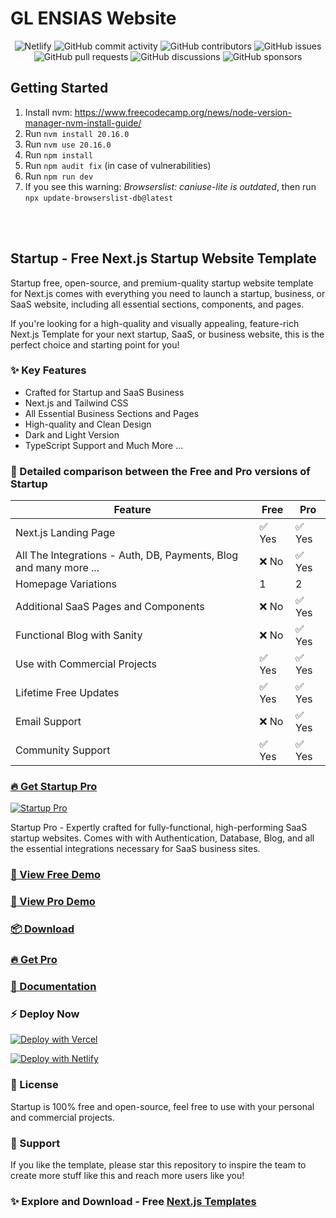 # GL ENSIAS Website

<div align="center">

<img src="https://img.shields.io/netlify/98131d52-4c8c-455a-96f9-c8b5db8a591b?logo=netlify&logoColor=white&color=00C7B7" alt="Netlify">
<img src="https://img.shields.io/github/commit-activity/m/gl-ensias-community/gl-ensias?logo=github&logoColor=white&color=orange" alt="GitHub commit activity">
<img src="https://img.shields.io/github/contributors/gl-ensias-community/gl-ensias?logo=github&logoColor=white&color=blueviolet" alt="GitHub contributors">
<img src="https://img.shields.io/github/issues/gl-ensias-community/gl-ensias?logo=github&logoColor=white&color=red" alt="GitHub issues">
<img src="https://img.shields.io/github/issues-pr/gl-ensias-community/gl-ensias?logo=github&logoColor=white&color=green" alt="GitHub pull requests">
<img src="https://img.shields.io/github/discussions/gl-ensias-community/gl-ensias?logo=github&logoColor=white&color=blue" alt="GitHub discussions">
<img src="https://img.shields.io/github/sponsors/gl-ensias-community?logo=githubsponsors&logoColor=white&color=ff69b4" alt="GitHub sponsors">

</div>


## Getting Started

1. Install nvm: https://www.freecodecamp.org/news/node-version-manager-nvm-install-guide/
2. Run `nvm install 20.16.0`
3. Run `nvm use 20.16.0`
4. Run `npm install`
5. Run `npm audit fix` (in case of vulnerabilities)
6. Run `npm run dev`
7. If you see this warning: _Browserslist: caniuse-lite is outdated_, then run `npx update-browserslist-db@latest`


<br/>
<br/>


## Startup - Free Next.js Startup Website Template

Startup free, open-source, and premium-quality startup website template for Next.js comes with everything you need to launch a startup, business, or SaaS website, including all essential sections, components, and pages.

If you're looking for a high-quality and visually appealing, feature-rich Next.js Template for your next startup, SaaS, or business website, this is the perfect choice and starting point for you!

### ✨ Key Features
- Crafted for Startup and SaaS Business
- Next.js and Tailwind CSS
- All Essential Business Sections and Pages
- High-quality and Clean Design
- Dark and Light Version
- TypeScript Support
and Much More ...

### 🙌 Detailed comparison between the Free and Pro versions of Startup

| Feature             | Free | Pro |
|---------------------|------------|----------|
| Next.js Landing Page             | ✅ Yes      | ✅ Yes      |
| All The Integrations - Auth, DB, Payments, Blog and many more ...             | ❌ No      | ✅ Yes |
| Homepage Variations             | 1      | 2 |
| Additional SaaS Pages and Components             | ❌ No      | ✅ Yes |
| Functional Blog with Sanity       | ❌ No      | ✅ Yes | ✅ Yes |
| Use with Commercial Projects            | ✅ Yes      | ✅ Yes      |
| Lifetime Free Updates             | ✅ Yes      | ✅ Yes |
| Email Support       | ❌ No         | ✅ Yes       |
| Community Support         | ✅ Yes         | ✅ Yes       |


### [🔥 Get Startup Pro](https://nextjstemplates.com/templates/saas-starter-startup)

[![Startup Pro](https://raw.githubusercontent.com/NextJSTemplates/startup-nextjs/main/startup-pro.webp)](https://nextjstemplates.com/templates/saas-starter-startup)

Startup Pro - Expertly crafted for fully-functional, high-performing SaaS startup websites. Comes with with Authentication, Database, Blog, and all the essential integrations necessary for SaaS business sites.


### [🚀 View Free Demo](https://startup.nextjstemplates.com/)

### [🚀 View Pro Demo](https://startup-pro.nextjstemplates.com/)

### [📦 Download](https://nextjstemplates.com/templates/startup)

### [🔥 Get Pro](https://nextjstemplates.com/templates/saas-starter-startup)

### [🔌 Documentation](https://nextjstemplates.com/docs)

### ⚡ Deploy Now

[![Deploy with Vercel](https://vercel.com/button)](https://vercel.com/new/clone?repository-url=https%3A%2F%2Fgithub.com%2FNextJSTemplates%2Fstartup-nextjs)

[![Deploy with Netlify](https://www.netlify.com/img/deploy/button.svg)](https://app.netlify.com/start/deploy?repository=https://github.com/NextJSTemplates/startup-nextjs)


### 📄 License
Startup is 100% free and open-source, feel free to use with your personal and commercial projects.

### 💜 Support
If you like the template, please star this repository to inspire the team to create more stuff like this and reach more users like you!

### ✨ Explore and Download - Free [Next.js Templates](https://nextjstemplates.com)